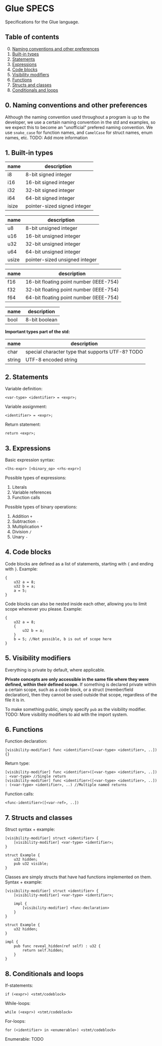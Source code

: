 # Glue SPECS
Specifications for the Glue language.

## Table of contents
0. [Naming conventions and other preferences](https://github.com/GlueLanguage/Glue/blob/main/SPECS.md#0-naming-conventions-and-other-preferences)
1. [Built-in types](https://github.com/GlueLanguage/Glue/blob/main/SPECS.md#1-built-in-types)
2. [Statements](https://github.com/GlueLanguage/Glue/blob/main/SPECS.md#2-statements)
3. [Expressions](https://github.com/GlueLanguage/Glue/blob/main/SPECS.md#3-expressions)
4. [Code blocks](https://github.com/GlueLanguage/Glue/blob/main/SPECS.md#4-code-blocks)
5. [Visibility modifiers](https://github.com/GlueLanguage/Glue/blob/main/SPECS.md#5-visibility-modifiers)
6. [Functions](https://github.com/GlueLanguage/Glue/blob/main/SPECS.md#6-functions)
7. [Structs and classes](https://github.com/GlueLanguage/Glue/blob/main/SPECS.md#7-structs-and-classes)
8. [Conditionals and loops](https://github.com/GlueLanguage/Glue/blob/main/SPECS.md#8-conditionals-and-loops)

## 0. Naming conventions and other preferences
Although the naming convention used throughout a program is up to the developer, we use a certain naming convention in the std and examples, so we expect this to become an "unofficial" prefered naming convention. We use `snake_case` for function names, and `CamelCase` for struct names, enum names, etc.
TODO: Add more information

## 1. Built-in types
name | description
-----|--------------
i8     | 8-bit signed integer
i16    | 16-bit signed integer
i32    | 32-bit signed integer
i64    | 64-bit signed integer
isize  | pointer-sized signed integer

name | description
-----|--------------
u8     | 8-bit unsigned integer
u16    | 16-bit unsigned integer
u32    | 32-bit unsigned integer
u64    | 64-bit unsigned integer
usize  | pointer-sized unsigned integer

name | description
-----|--------------
f16 | 16-bit floating point number (IEEE-754)
f32 | 32-bit floating point number (IEEE-754)
f64 | 64-bit floating point number (IEEE-754)

name | description
-----|--------------
bool | 8-bit boolean

**Important types part of the std:**

name | description
-----|--------------
char   | special character type that supports UTF-8? TODO
string | UTF-8 encoded string

## 2. Statements
Variable definition:
```
<var-type> <identifier> = <expr>;
```

Variable assignment:
```
<identifier> = <expr>;
```

Return statement:
```glue
return <expr>;
```

## 3. Expressions
Basic expression syntax:
```
<lhs-expr> [<binary_op> <rhs-expr>]
```

Possible types of expressions:
1. Literals
2. Variable references
3. Function calls

Possible types of binary operations:
1. Addition `+`
2. Subtraction `-`
3. Multiplication `*`
4. Division `/`
5. Unary `-`

## 4. Code blocks
Code blocks are defined as a list of statements, starting with `{` and ending with `}`.
Example:
```glue
{
	u32 a = 8;
	u32 b = a;
	a = 5;
}
```

Code blocks can also be nested inside each other, allowing you to limit scope whenever you please.
Example:
```glue
{
	u32 a = 8;
	{
		u32 b = a;
	}
	b = 5; //Not possible, b is out of scope here
}
```

## 5. Visibility modifiers
Everything is private by default, where applicable.

**Private concepts are only accessible in the same file where they were defined, within their defined scope.**
If something is declared private within a certain scope, such as a code block, or a struct (member/field declaration), then they cannot be used outside that scope, regardless of the file it is in.

To make something public, simply specify `pub` as the visibility modifier.
TODO: More visibility modifiers to aid with the import system.

## 6. Functions
Function declaration:
```
[visibility-modifier] func <identifier>([<var-type> <identifier>, ..]) {}
```
Return type:
```
[visibility-modifier] func <identifier>([<var-type> <identifier>, ..]) : <var-type> //Single return
[visibility-modifier] func <identifier>([<var-type> <identifier>, ..]) : (<var-type> <identifier>, ..) //Multiple named returns
```

Function calls:
```
<func-identifier>([<var-ref>, ..])
```

## 7. Structs and classes
Struct syntax + example:
```
[visibility-modifier] struct <identifier> {
	[visibility-modifier] <var-type> <identifier>;
}
```

```glue
struct Example {
	u32 hidden;
	pub u32 visible;
}
```

Classes are simply structs that have had functions implemented on them. Syntax + example:
```
[visibility-modifier] struct <identifier> {
	[visibility-modifier] <var-type> <identifier>;

	impl {
		[visibility-modifier] <func-declaration>
	}
}
```

```glue
struct Example {
	u32 hidden;
}

impl {
	pub func reveal_hidden(ref self) : u32 {
		return self.hidden;
	}
}
```

## 8. Conditionals and loops
If-statements:
```
if (<expr>) <stmt/codeblock>
```

While-loops:
```
while (<expr>) <stmt/codeblock>
```

For-loops:
```
for (<identifier> in <enumerable>) <stmt/codeblock>
```

Enumerable: TODO
